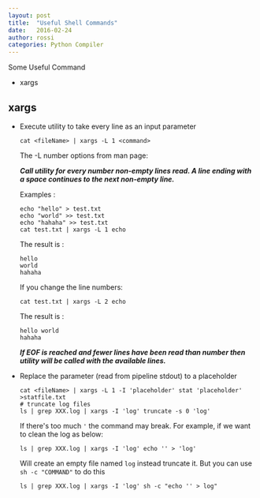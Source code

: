 ```yaml
---
layout: post
title:  "Useful Shell Commands"
date:   2016-02-24
author: rossi
categories: Python Compiler
---
```


Some Useful Command

* xargs

xargs
------
+ Execute utility to take every line as an input parameter

      cat <fileName> | xargs -L 1 <command>

  The -L number options from man page:

  __*Call utility for every number non-empty lines read.  A line ending with a space continues to the next non-empty line.*__

  Examples :

      echo "hello" > test.txt
      echo "world" >> test.txt
      echo "hahaha" >> test.txt
      cat test.txt | xargs -L 1 echo

  The result is :

      hello
      world
      hahaha

  If you change the line numbers:

      cat test.txt | xargs -L 2 echo

  The result is :

      hello world
      hahaha

  __*If EOF is reached and fewer lines have been read than number then utility will be called with the available lines.*__
  
+ Replace the parameter (read from pipeline stdout) to a placeholder

      cat <fileName> | xargs -L 1 -I 'placeholder' stat 'placeholder' >statfile.txt
      # truncate log files
      ls | grep XXX.log | xargs -I 'log' truncate -s 0 'log'

  If there's too much `'` the command may break. For example, if we want to clean the log as below:

      ls | grep XXX.log | xargs -I 'log' echo '' > 'log'

  Will create an empty file named `log` instead truncate it. But you can use `sh -c "COMMAND"` to do this

      ls | grep XXX.log | xargs -I 'log' sh -c "echo '' > log"


